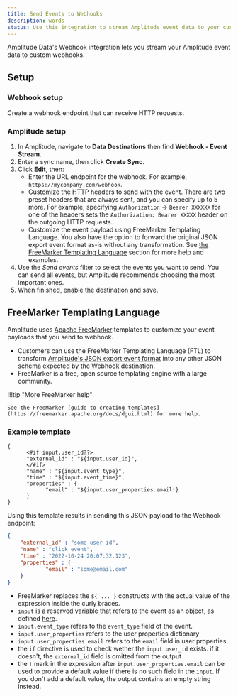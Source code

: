```yaml
---
title: Send Events to Webhooks
description: words
status: Use this integration to stream Amplitude event data to your custom webhooks.
---
```


Amplitude Data's Webhook integration lets you stream your Amplitude event data to custom webhooks.

## Setup

### Webhook setup

Create a webhook endpoint that can receive HTTP requests. 

### Amplitude setup

1. In Amplitude, navigate to **Data Destinations** then find **Webhook - Event Stream**.
2. Enter a sync name, then click **Create Sync**.
3. Click **Edit**, then:
     - Enter the URL endpoint for the webhook. For example, `https://mycompany.com/webhook`.
     - Customize the HTTP headers to send with the event. There are two preset headers that are always sent, and you can specify up to 5 more. For example, specifying `Authorization` → `Bearer XXXXXX` for one of the headers sets the `Authorization: Bearer XXXXX` header on the outgoing HTTP requests.
     - Customize the event payload using FreeMarker Templating Language. You also have the option to forward the original JSON export event format as-is without any transformation. See [the FreeMarker Templating Language](#freemarker-templating-language) section for more help and examples.
4. Use the *Send events* filter to select the events you want to send. You can send all events, but Amplitude recommends choosing the most important ones.
5. When finished, enable the destination and save.

## FreeMarker Templating Language

Amplitude uses [Apache FreeMarker](https://freemarker.apache.org/ "https://freemarker.apache.org/") templates to customize your event payloads that you send to webhook.

- Customers can use the FreeMarker Templating Language (FTL) to transform [Amplitude's JSON export event format](https://www.docs.developers.amplitude.com/analytics/apis/export-api/ "https://www.docs.developers.amplitude.com/analytics/apis/export-api/") into any other JSON schema expected by the Webhook destination.
- FreeMarker is a free, open source templating engine with a large community.

!!!tip "More FreeMarker help"

    See the FreeMarker [guide to creating templates](https://freemarker.apache.org/docs/dgui.html) for more help. 

### Example template

```text
{
      <#if input.user_id??>
      "external_id" : "${input.user_id}",
      </#if>
      "name" : "${input.event_type}",
      "time" : "${input.event_time}",
      "properties" : {
            "email" : "${input.user_properties.email!}
      }
}
```

Using this template results in sending this JSON payload to the Webhook endpoint:

```json
{
    "external_id" : "some user id",
    "name" : "click event",
    "time" : "2022-10-24 20:07:32.123",
    "properties" : {
            "email" : "some@email.com"
    }
}
```

- FreeMarker replaces the `${ ... }` constructs with the actual value of the expression inside the curly braces.
- `input` is a reserved variable that refers to the event as an object, as defined [here](https://www.docs.developers.amplitude.com/analytics/apis/export-api/).
- `input.event_type` refers to the `event_type` field of the event.
- `input.user_properties` refers to the user properties dictionary
- `input.user_properties.email` refers to the `email` field in user properties
- the `if` directive is used to check wether the `input.user_id` exists. if it doesn't, the `external_id` field is omitted from the output
- the `!` mark in the expression after `input.user_properties.email` can be used to provide a default value if there is no such field in the `input`. If you don't add a default value, the output contains an empty string instead.